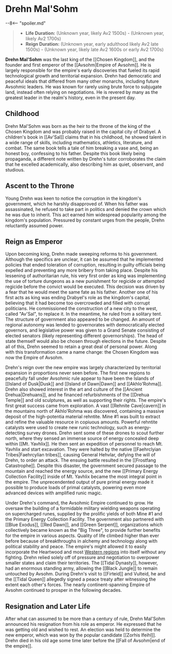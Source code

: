 # Drehn Mal'Sohm

--8<-- "spoiler.md"

> - **Life Duration:** (Unknown year, likely Av2 1500s) - (Unknown year, likely Av2 1700s)
> - **Reign Duration:** (Unknown year, early adulthood likely Av2 late 1500s) - (Unknown year, likely late Av2 1600s or early Av2 1700s)

**Drehn Mal'Sohm** was the last king of the [[Chosen Kingdom]], and the founder and first emperor of the [[Avsohm|Empire of Avsohm]]. He is largely responsible for the empire's early discoveries that fueled its rapid technological growth and territorial expansion. Drehn had democratic and peaceful ideals that differed from many other monarchs, including future Avsohmic leaders. He was known for rarely using brute force to subjugate land, instead often relying on negotiations. He is revered by many as the greatest leader in the realm's history, even in the present day.

## Childhood

Drehn Mal'Sohm was born as the heir to the throne of the king of the Chosen Kingdom and was probably raised in the capital city of Drabyel. A children's book in [[Av'Sal]] claims that in his childhood, he showed talent in a wide range of skills, including mathematics, athletics, literature, and combat. The same book tells a tale of him breaking a vase and, being an honest boy, confessing to his father. Despite this book likely being propaganda, a different note written by Drehn's tutor corroborates the claim that he excelled academically, also describing him as quiet, observant, and studious.

## Ascent to the Throne

Young Drehn was keen to notice the corruption in the kingdom's government, which he harshly disapproved of. When his father was assassinated, he refused to take part in politics and denied the crown which he was due to inherit. This act earned him widespread popularity among the kingdom's population. Pressured by constant urges from the people, Drehn reluctantly assumed power.

## Reign as Emperor

Upon becoming king, Drehn made sweeping reforms to his government. Although the specifics are unclear, it can be assumed that he implemented policies that ended toleration of corruption, resulting in guilty officials being expelled and preventing any more bribery from taking place. Despite his lessening of authoritarian rule, his very first order as king was implementing the use of torture dungeons as a new punishment for regicide or attempted regicide before the convict would be executed. This decision was driven by a fear that he would meet the same fate as his father. Another one of his first acts as king was ending Drabyel's role as the kingdom's capital, believing that it had become too overcrowded and filled with corrupt politicians. He commissioned the construction of a new city to the west, called "Av'Sal", to replace it. In the meantime, he ruled from a solitary tent. The structure of government also appeared to be changed. An amount of regional autonomy was lended to governorates with democratically elected governors, and legislative power was given to a Grand Senate consisting of elected senators (likely representing different governorships). The head of state themself would also be chosen through elections in the future. Despite all of this, Drehn seemed to retain a great deal of personal power. Along with this transformation came a name change: the Chosen Kingdom was now the Empire of Avsohm.

Drehn's reign over the new empire was largely characterized by territorial expansion in proportions never seen before. The first new regions to peacefully fall under Avsohmic rule appear to have been the Islands of [[Island of Dusk|Dusk]] and [[Island of Dawn|Dawn]] and [[Akhlo'Rohma]]. Drehn also showed interest in the art and culture of the [[Ancient Drehua|Drehuans]], and he financed refurbishments of the [[Drehua Temple]] and old sculptures, as well as supporting their rights. The empire's first great success came from exploration. A vast [[Rehnite Cave|cavern]] in the mountains north of Akhlo'Rohma was discovered, containing a massive deposit of the high-potentia material rehntite. Mine #1 was built to extract and refine the valuable resource in copiuous amounts. Powerful rehntite catalysts were used to create new runic technology, such as energy-detecting survey drones. Drehn sent some of these drones to scout further north, where they sensed an immense source of energy concealed deep within [[Mt. Yavhlix]]. He then sent an expedition of personnel to reach Mt. Yavhlix and start excavation. They were halted by the native [[Faehrclyian Tribes|Faehrcylian tribes]], causing General Hehvlar, defying the will of Drehn, to order an attack. The ensuing battle resulted in the [[Frostfang Catastrophe]]. Despite this disaster, the government secured passage to the mountain and reached the energy source, and the new [[Primary Energy Collection Facility]] inside of Mt. Yavhlix became the most integral point in the empire. The unprecendented output of pure primal energy made it possible to produce loads of primal catalysts, powering even more advanced devices with amplified runic magic.

Under Drehn's command, the Avsohmic Empire continued to grow. He oversaw the building of a formidable military wielding weapons operating on supercharged runes, supplied by the prolific yields of both Mine #1 and the Primary Energy Collection Facility. The government also partnered with [[Blue Exodus]], [[Red Dawn]], and [[Green Serpent]], organizations which collectively became known as the "Big Three", to provide further benefits for the empire in various aspects. Quality of life climbed higher than ever before because of breakthroughs in alchemy and technology along with political stability and peace. The empire's might allowed it to easily incorporate the Heartwood and most [Western regions](/World/Regions/Western_Regions/) into itself without any fighting. Drehn relied solely off of pressure and negotiation to overpower smaller states and claim their territories. The [[Tidal Dynasty]], however, had an enormous standing army, allowing the [[Black Jungle]] to remain untouched by Avsohm. During Drehn's visit to [[Firteid]] and Vulteid, he and the [[Tidal Queen]] allegedly signed a peace treaty after witnessing the extent each other's forces. The nearly continent-spanning Empire of Avsohm continued to prosper in the following decades.

## Resignation and Later Life

After what can assumed to be more than a century of rule, Drehn Mal'Sohm announced his resignation from his role as emperor. He expressed that he was getting old and wished to rest. An election was held to determine the new emperor, which was won by the popular candidate [[Zorhis Ifeihl]]. Drehn died in his old age some time later before the [[Fall of Avsohm|end of the empire]].
